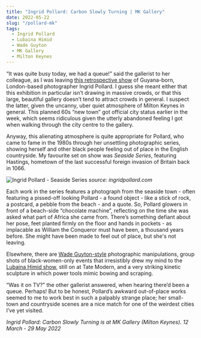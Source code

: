 ```yaml
---
title: "Ingrid Pollard: Carbon Slowly Turning | MK Gallery"
date: 2022-05-22
slug: "/pollard-mk"
tags:
  - Ingrid Pollard
  - Lubaina Himid
  - Wade Guyton
  - MK Gallery
  - Milton Keynes
---  
```


“It was quite busy today, we had a queue!” said the gallerist to her colleague, as I was leaving [this retrospective show](https://mkgallery.org/event/ingrid-pollard/) of Guyana-born, London-based photographer Ingrid Pollard. I guess she meant either that this exhibition in particular isn’t drawing in massive crowds, or that this large, beautiful gallery doesn’t tend to attract crowds in general. I suspect the latter, given the uncanny, uber quiet atmosphere of Milton Keynes in general. This planned 60s “new town” got official city status earlier in the week, which seems ridiculous given the utterly abandoned feeling I got when walking through the city centre to the gallery.

Anyway, this alienating atmosphere is quite appropriate for Pollard, who came to fame in the 1980s through her unsettling photographic series, showing herself and other black people feeling out of place in the English countryside. My favourite set on show was *Seaside Series*, featuring Hastings, hometown of the last successful foreign invasion of Britain back in 1066.

![Ingrid Pollard - Seaside Series](/pollard-mk-1.jpeg)
*source: ingridpollard.com*

Each work in the series features a photograph from the seaside town - often featuring a pissed-off looking Pollard - a found object - like a stick of rock, a postcard, a pebble from the beach - and a quote. So, Pollard glowers in front of a beach-side “chocolate machine”, reflecting on the time she was asked what part of Africa she came from. There’s something defiant about her pose, feet planted firmly on the floor and hands in pockets - as implacable as William the Conqueror must have been, a thousand years before. She might have been made to feel out of place, but she's not leaving.

Elsewhere, there are [Wade Guyton-style](/guyton-moma) photographic manipulations, group shots of black-women-only events that irresistibly drew my mind to the [Lubaina Himid show](/himid-tate-modern), still on at Tate Modern, and a very striking kinetic sculpture in which power tools mimic bowing and scraping.

“Was it on TV?” the other gallerist answered, when hearing there’d been a queue. Perhaps! But to be honest, Pollard’s awkward out-of-place works seemed to me to work best in such a palpably strange place; her small-town and countryside scenes are a nice match for one of the weirdest cities I’ve yet visited.

*Ingrid Pollard: Carbon Slowly Turning is at MK Gallery (Milton Keynes). 12 March - 29 May 2022*
